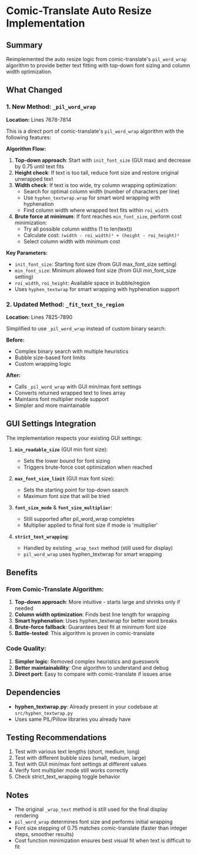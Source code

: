 # Comic-Translate Auto Resize Implementation

## Summary
Reimplemented the auto resize logic from comic-translate's `pil_word_wrap` algorithm to provide better text fitting with top-down font sizing and column width optimization.

## What Changed

### 1. New Method: `_pil_word_wrap`
**Location:** Lines 7678-7814

This is a direct port of comic-translate's `pil_word_wrap` algorithm with the following features:

**Algorithm Flow:**
1. **Top-down approach**: Start with `init_font_size` (GUI max) and decrease by 0.75 until text fits
2. **Height check**: If text is too tall, reduce font size and restore original unwrapped text
3. **Width check**: If text is too wide, try column wrapping optimization:
   - Search for optimal column width (number of characters per line)
   - Use `hyphen_textwrap.wrap` for smart word wrapping with hyphenation
   - Find column width where wrapped text fits within `roi_width`
4. **Brute force at minimum**: If font reaches `min_font_size`, perform cost minimization:
   - Try all possible column widths (1 to len(text))
   - Calculate cost: `(width - roi_width)² + (height - roi_height)²`
   - Select column width with minimum cost

**Key Parameters:**
- `init_font_size`: Starting font size (from GUI max_font_size setting)
- `min_font_size`: Minimum allowed font size (from GUI min_font_size setting)
- `roi_width`, `roi_height`: Available space in bubble/region
- Uses `hyphen_textwrap` for smart wrapping with hyphenation support

### 2. Updated Method: `_fit_text_to_region`
**Location:** Lines 7825-7890

Simplified to use `_pil_word_wrap` instead of custom binary search:

**Before:**
- Complex binary search with multiple heuristics
- Bubble size-based font limits
- Custom wrapping logic

**After:**
- Calls `_pil_word_wrap` with GUI min/max font settings
- Converts returned wrapped text to lines array
- Maintains font multiplier mode support
- Simpler and more maintainable

## GUI Settings Integration

The implementation respects your existing GUI settings:

1. **`min_readable_size`** (GUI min font size):
   - Sets the lower bound for font sizing
   - Triggers brute-force cost optimization when reached

2. **`max_font_size_limit`** (GUI max font size):
   - Sets the starting point for top-down search
   - Maximum font size that will be tried

3. **`font_size_mode`** & **`font_size_multiplier`**:
   - Still supported after pil_word_wrap completes
   - Multiplier applied to final font size if mode is 'multiplier'

4. **`strict_text_wrapping`**:
   - Handled by existing `_wrap_text` method (still used for display)
   - `pil_word_wrap` uses hyphen_textwrap for smart wrapping

## Benefits

### From Comic-Translate Algorithm:
1. **Top-down approach**: More intuitive - starts large and shrinks only if needed
2. **Column width optimization**: Finds best line length for wrapping
3. **Smart hyphenation**: Uses hyphen_textwrap for better word breaks
4. **Brute-force fallback**: Guarantees best fit at minimum font size
5. **Battle-tested**: This algorithm is proven in comic-translate

### Code Quality:
1. **Simpler logic**: Removed complex heuristics and guesswork
2. **Better maintainability**: One algorithm to understand and debug
3. **Direct port**: Easy to compare with comic-translate if issues arise

## Dependencies

- **hyphen_textwrap.py**: Already present in your codebase at `src/hyphen_textwrap.py`
- Uses same PIL/Pillow libraries you already have

## Testing Recommendations

1. Test with various text lengths (short, medium, long)
2. Test with different bubble sizes (small, medium, large)
3. Test with GUI min/max font settings at different values
4. Verify font multiplier mode still works correctly
5. Check strict_text_wrapping toggle behavior

## Notes

- The original `_wrap_text` method is still used for the final display rendering
- `pil_word_wrap` determines font size and performs initial wrapping
- Font size stepping of 0.75 matches comic-translate (faster than integer steps, smoother results)
- Cost function minimization ensures best visual fit when text is difficult to fit
